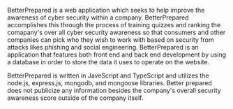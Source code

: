 BetterPrepared is a web application which seeks to help improve the awareness of cyber security within a company. BetterPrepared accomplishes this through the process of training quizzes and ranking the 
comapany's over all cyber security awareness so that consumers and other companies can pick who they wish to work with based on security from attacks likes phishing and social engineering. 
BetterPrepared is an application that features both front end and back end development by using a database in order to store the data it uses to operate on the website.

BetterPrepared is written in JaveScript and TypeScript and utilizes the node.js, express.js, mongodb, and mongoose libraries. Better prepared does not publicize any information besides the company's overall 
security awareness score outside of the company itself. 
